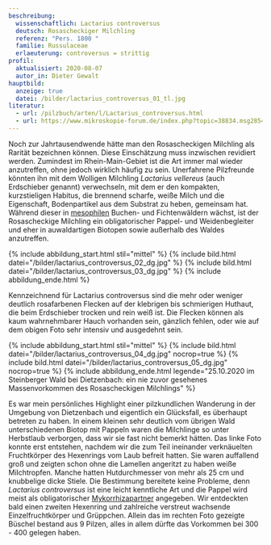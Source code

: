 ```yaml
---
beschreibung:
  wissenschaftlich: Lactarius controversus
  deutsch: Rosascheckiger Milchling
  referenz: "Pers. 1800 "
  familie: Russulaceae
  erlaeuterung: controversus = strittig
profil:
  aktualisiert: 2020-08-07
  autor_in: Dieter Gewalt
hauptbild:
  anzeige: true
  datei: /bilder/lactarius_controversus_01_tl.jpg
literatur:
  - url: /pilzbuch/arten/l/Lactarius_controversus.html
  - url: https://www.mikroskopie-forum.de/index.php?topic=38834.msg285479#msg285479
---
```

Noch zur Jahrtausendwende hätte man den Rosascheckigen Milchling als Rarität bezeichnen können. Diese Einschätzung muss inzwischen revidiert werden. Zumindest im Rhein-Main-Gebiet ist die Art immer mal wieder anzutreffen, ohne jedoch wirklich häufig zu sein. Unerfahrene Pilzfreunde könnten ihn mit dem Wolligen Milchling *Lactarius vellereus* (auch Erdschieber genannt) verwechseln, mit dem er den kompakten, kurzstieligen Habitus, die brennend scharfe, weiße Milch und die Eigenschaft, Bodenpartikel aus dem Substrat zu heben, gemeinsam hat. Während dieser in [mesophilen](mesophil "Glossar") Buchen- und Fichtenwäldern wächst, ist der Rosascheckige Milchling ein obligatorischer Pappel- und Weidenbegleiter und eher in auwaldartigen Biotopen sowie außerhalb des Waldes anzutreffen.

{% include abbildung_start.html stil="mittel" %}
{% include bild.html datei="/bilder/lactarius_controversus_02_dg.jpg" %}
{% include bild.html datei="/bilder/lactarius_controversus_03_dg.jpg" %}
{% include abbildung_ende.html %}

Kennzeichnend für Lactarius controversus sind die mehr oder weniger deutlich rosafarbenen Flecken auf der klebrigen bis schmierigen Huthaut, die beim Erdschieber trocken und rein weiß ist. Die Flecken können als kaum wahrnehmbarer Hauch vorhanden sein, gänzlich fehlen, oder wie auf dem obigen Foto sehr intensiv und ausgedehnt sein.

{% include abbildung_start.html stil="mittel" %}
{% include bild.html datei="/bilder/lactarius_controversus_04_dg.jpg" nocrop=true %}
{% include bild.html datei="/bilder/lactarius_controversus_05_dg.jpg" nocrop=true %}
{% include abbildung_ende.html legende="25.10.2020 im Steinberger Wald bei Dietzenbach: ein nie zuvor gesehenes Massenvorkommen des Rosascheckigen Milchlings" %}

Es war mein persönliches Highlight einer pilzkundlichen Wanderung in der Umgebung von Dietzenbach und eigentlich ein Glücksfall, es überhaupt betreten zu haben. In einem kleinen sehr deutlich vom übrigen Wald unterschiedenen Biotop mit Pappeln waren die Milchlinge so unter Herbstlaub verborgen, dass wir sie fast nicht bemerkt hätten. Das linke Foto konnte erst entstehen, nachdem wir die zum Teil ineinander verknäuelten Fruchtkörper des Hexenrings vom Laub befreit hatten. Sie waren auffallend groß und zeigten schon ohne die Lamellen angeritzt zu haben weiße Milchtropfen. Manche hatten Hutdurchmesser von mehr als 25 cm und knubbelige dicke Stiele. Die Bestimmung bereitete keine Probleme, denn *Lactarius controversus* ist eine leicht kenntliche Art und die Pappel wird meist als obligatorischer [Mykorrhizapartner](Mykorrhiza "Glossar") angegeben. Wir entdeckten bald einen zweiten Hexenring und zahlreiche verstreut wachsende Einzelfruchtkörper und Grüppchen. Allein das im rechten Foto gezeigte Büschel bestand aus 9 Pilzen, alles in allem dürfte das Vorkommen bei 300 - 400 gelegen haben.
